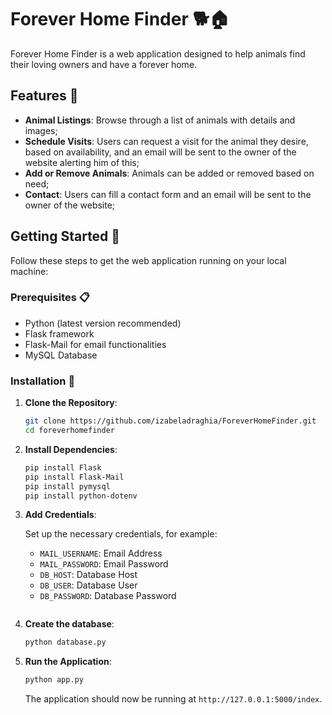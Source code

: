 # Forever Home Finder 🐕🏠

Forever Home Finder is a web application designed to help animals find their loving owners and have a forever home.

## Features 🌟

- **Animal Listings**: Browse through a list of animals with details and images;
- **Schedule Visits**: Users can request a visit for the animal they desire, based on availability, and an email will be sent to the owner of the website alerting him of this;
- **Add or Remove Animals**: Animals can be added or removed based on need;
- **Contact**: Users can fill a contact form and an email will be sent to the owner of the website;

## Getting Started 🚀

Follow these steps to get the web application running on your local machine:

### Prerequisites 📋

- Python (latest version recommended)
- Flask framework
- Flask-Mail for email functionalities
- MySQL Database

### Installation 🔧

1. **Clone the Repository**:
    ```bash
    git clone https://github.com/izabeladraghia/ForeverHomeFinder.git
    cd foreverhomefinder

2. **Install Dependencies**:
    ```bash
    pip install Flask
    pip install Flask-Mail
    pip install pymysql
    pip install python-dotenv
    ```

4. **Add Credentials**:

   Set up the necessary credentials, for example:
   - `MAIL_USERNAME`: Email Address
   - `MAIL_PASSWORD`: Email Password
   - `DB_HOST`: Database Host
   - `DB_USER`: Database User
   - `DB_PASSWORD`: Database Password
    ```

6. **Create the database**:
    ```bash
    python database.py
    ```

6. **Run the Application**:
    ```bash
    python app.py
    ```

   The application should now be running at `http://127.0.0.1:5000/index`.
